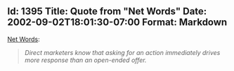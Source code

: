 Id: 1395
Title: Quote from "Net Words"
Date: 2002-09-02T18:01:30-07:00
Format: Markdown
--------------
[Net Words](http://www.amazon.com/exec/obidos/tg/detail/-/0071380396/):

> *Direct marketers know that asking for an action immediately drives
> more response than an open-ended offer.*
